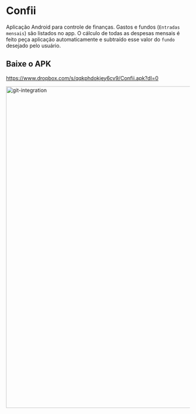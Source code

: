 # Confii
Aplicação Android para controle de finanças.
Gastos e fundos (`Entradas mensais`) são listados no app.
O cálculo de todas as despesas mensais é feito peça aplicação automaticamente
e subtraído esse valor do `fundo` desejado pelo usuário.

## Baixe o APK
https://www.dropbox.com/s/qqkphdokjey6cv9/Confii.apk?dl=0


<img width="880" alt="git-integration" src="https://1.bp.blogspot.com/-LZ4kp6bEqZI/W22ZPsFEGhI/AAAAAAAANVg/tRqk_LQ3djoHIy_lNH5wEgd362AaNOgCQCLcBGAs/s1600/20180810_104830_0001.png">
